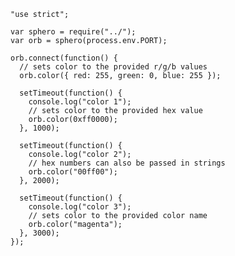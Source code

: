     "use strict";

    var sphero = require("../");
    var orb = sphero(process.env.PORT);

    orb.connect(function() {
      // sets color to the provided r/g/b values
      orb.color({ red: 255, green: 0, blue: 255 });

      setTimeout(function() {
        console.log("color 1");
        // sets color to the provided hex value
        orb.color(0xff0000);
      }, 1000);

      setTimeout(function() {
        console.log("color 2");
        // hex numbers can also be passed in strings
        orb.color("00ff00");
      }, 2000);

      setTimeout(function() {
        console.log("color 3");
        // sets color to the provided color name
        orb.color("magenta");
      }, 3000);
    });
